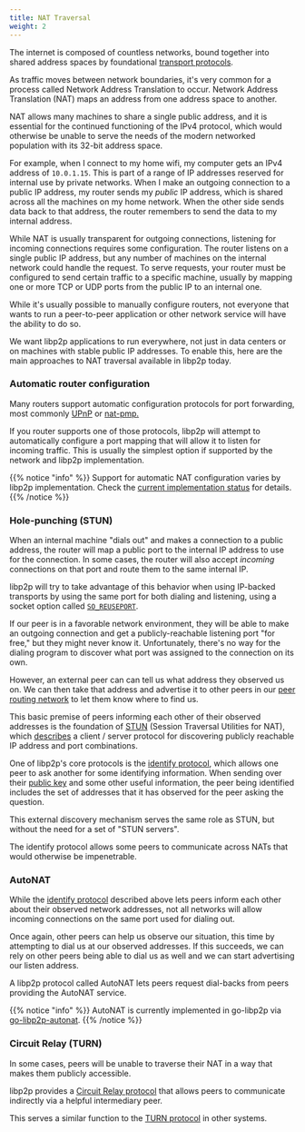 ```yaml
---
title: NAT Traversal
weight: 2
---
```


The internet is composed of countless networks, bound together into shared address spaces by foundational [transport protocols](/concepts/transport/).

As traffic moves between network boundaries, it's very common for a process called Network Address Translation to occur. Network Address Translation (NAT) maps an address from one address space to another.

NAT allows many machines to share a single public address, and it is essential for the continued functioning of the IPv4 protocol, which would otherwise be unable to serve the needs of the modern networked population with its 32-bit address space.

For example, when I connect to my home wifi, my computer gets an IPv4 address of `10.0.1.15`. This is part of a range of IP addresses reserved for internal use by private networks. When I make an outgoing connection to a public IP address, my router sends my *public* IP address, which is shared across all the machines on my home network. When the other side sends data back to that address, the router remembers to send the data to my internal address.

While NAT is usually transparent for outgoing connections, listening for incoming connections requires some configuration. The router listens on a single public IP address, but any number of machines on the internal network could handle the request. To serve requests, your router must be configured to send certain traffic to a specific machine, usually by mapping one or more TCP or UDP ports from the public IP to an internal one.

While it's usually possible to manually configure routers, not everyone that wants to run a peer-to-peer application or other network service will have the ability to do so.

We want libp2p applications to run everywhere, not just in data centers or on machines with stable public IP addresses. To enable this, here are the main approaches to NAT traversal available in libp2p today.

### Automatic router configuration

Many routers support automatic configuration protocols for port forwarding, most commonly [UPnP][wiki_upnp] or [nat-pmp.][wiki_nat-pmp]

If you router supports one of those protocols, libp2p will attempt to automatically configure a port mapping that will allow it to listen for incoming traffic. This is usually the simplest option if supported by the network and libp2p implementation.

{{% notice "info" %}}
Support for automatic NAT configuration varies by libp2p implementation.
Check the [current implementation status](https://libp2p.io/implementations/#nat-traversal) for details.
{{% /notice %}}

### Hole-punching (STUN)

When an internal machine "dials out" and makes a connection to a public address, the router will map a public port to the internal IP address to use for the connection. In some cases, the router will also accept *incoming* connections on that port and route them to the same internal IP.

libp2p will try to take advantage of this behavior when using IP-backed transports by using the same port for both dialing and listening, using a socket option called [`SO_REUSEPORT`](https://lwn.net/Articles/542629/).

If our peer is in a favorable network environment, they will be able to make an outgoing connection and get a publicly-reachable listening port "for free," but they might never know it. Unfortunately, there's no way for the dialing program to discover what port was assigned to the connection on its own.

However, an external peer can can tell us what address they observed us on. We can then take that address and advertise it to other peers in our [peer routing network](/concepts/peer-routing/) to let them know where to find us.

This basic premise of peers informing each other of their observed addresses is the foundation of [STUN][wiki_stun] (Session Traversal Utilities for NAT), which [describes][rfc_stun] a client / server protocol for discovering publicly reachable IP address and port combinations.

One of libp2p's core protocols is the [identify protocol][spec_identify], which allows one peer to ask another for some identifying information. When sending over their [public key](/concepts/peer-id/) and some other useful information, the peer being identified includes the set of addresses that it has observed for the peer asking the question.

This external discovery mechanism serves the same role as STUN, but without the need for a set of "STUN servers".

The identify protocol allows some peers to communicate across NATs that would otherwise be impenetrable.

### AutoNAT

While the [identify protocol][spec_identify] described above lets peers inform each other about their observed network addresses, not all networks will allow incoming connections on the same port used for dialing out.

Once again, other peers can help us observe our situation, this time by attempting to dial us at our observed addresses. If this succeeds, we can rely on other peers being able to dial us as well and we can start advertising our listen address.

A libp2p protocol called AutoNAT lets peers request dial-backs from peers providing the AutoNAT service.

{{% notice "info" %}}
AutoNAT is currently implemented in go-libp2p via [go-libp2p-autonat](https://github.com/libp2p/go-libp2p-autonat).
{{% /notice %}}


### Circuit Relay (TURN)

In some cases, peers will be unable to traverse their NAT in a way that makes them publicly accessible.

libp2p provides a [Circuit Relay protocol](/concepts/circuit-relay/) that allows peers to communicate indirectly via a helpful intermediary peer.

This serves a similar function to the [TURN protocol](https://tools.ietf.org/html/rfc5766) in other systems.

[wiki_upnp]: https://en.wikipedia.org/wiki/Universal_Plug_and_Play
[wiki_nat-pmp]: https://en.wikipedia.org/wiki/NAT_Port_Mapping_Protocol
[wiki_stun]: https://en.wikipedia.org/wiki/STUN
[rfc_stun]: https://tools.ietf.org/html/rfc3489
[lwn_reuseport]: https://lwn.net/Articles/542629/

<!-- TODO: update identify spec link after PR merge -->
[spec_identify]: https://github.com/libp2p/specs/pull/97
